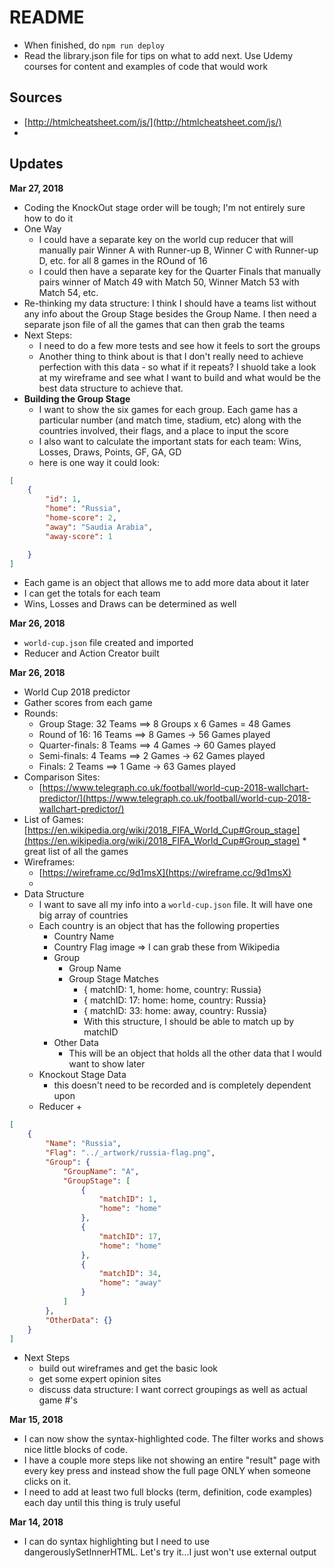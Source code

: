 # README

- When finished, do `npm run deploy`
- Read the library.json file for tips on what to add next. Use Udemy courses for content and examples of
code that would work

## Sources

- [http://htmlcheatsheet.com/js/](http://htmlcheatsheet.com/js/)
- 

## Updates

**Mar 27, 2018**
- Coding the KnockOut stage order will be tough; I'm not entirely sure how to do it
- One Way
	+ I could have a separate key on the world cup reducer that will manually pair Winner A with Runner-up B, 
	Winner C with Runner-up D, etc. for all 8 games in the ROund of 16
	+ I could then have a separate key for the Quarter Finals that manually pairs winner of Match 49 with Match 50, Winner Match 53 with Match 54, etc.
- Re-thinking my data structure: I think I should have a teams list without any info about the Group Stage
besides the Group Name. I then need a separate json file of all the games that can then grab the teams
- Next Steps:
	+ I need to do a few more tests and see how it feels to sort the groups
	+ Another thing to think about is that I don't really need to achieve perfection with this data - so what
	if it repeats? I shuold take a look at my wireframe and see what I want to build and what would be the best
	data structure to achieve that.
- **Building the Group Stage**
	+ I want to show the six games for each group. Each game has a particular number (and match time, stadium, etc) along with the countries involved, their flags, and a place to input the score
	+ I also want to calculate the important stats for each team: Wins, Losses, Draws, Points, GF, GA, GD
	+ here is one way it could look:
	
```json
[
	{
		"id": 1, 
		"home": "Russia", 
		"home-score": 2,
		"away": "Saudia Arabia",
		"away-score": 1

	}
]

```

  - Each game is an object that allows me to add more data about it later
  - I can get the totals for each team
  - Wins, Losses and Draws can be determined as well



**Mar 26, 2018**
- `world-cup.json` file created and imported
- Reducer and Action Creator built

**Mar 26, 2018**
 
- World Cup 2018 predictor
- Gather scores from each game
- Rounds:
	+ Group Stage: 32 Teams ==> 8 Groups x 6 Games = 48 Games
	+ Round of 16: 16 Teams ==> 8 Games -> 56 Games played
	+ Quarter-finals: 8 Teams ==> 4 Games -> 60 Games played
	+ Semi-finals: 4 Teams ==> 2 Games -> 62 Games played
	+ Finals: 2 Teams ==> 1 Game -> 63 Games played
- Comparison Sites:
	+ [https://www.telegraph.co.uk/football/world-cup-2018-wallchart-predictor/](https://www.telegraph.co.uk/football/world-cup-2018-wallchart-predictor/)
- List of Games:
	[https://en.wikipedia.org/wiki/2018_FIFA_World_Cup#Group_stage](https://en.wikipedia.org/wiki/2018_FIFA_World_Cup#Group_stage)
		* great list of all the games
- Wireframes:
	+ [https://wireframe.cc/9d1msX](https://wireframe.cc/9d1msX)
	+ 
- Data Structure
  - I want to save all my info into a `world-cup.json` file. It will have one big array of countries
  - Each country is an object that has the following properties
  	+ Country Name
  	+ Country Flag image => I can grab these from Wikipedia
  	+ Group
  		+ Group Name
  		+ Group Stage Matches
  			* { matchID: 1, home: home, country: Russia}
  			* { matchID: 17: home: home, country: Russia}
  			* { matchID: 33: home: away, country: Russia}
  			* With this structure, I should be able to match up by matchID
  	- Other Data
  		+ This will be an object that holds all the other data that I would want to show later
  - Knockout Stage Data
  	+ this doesn't need to be recorded and is completely dependent upon
  - Reducer
  	+ 

```json
[
	{
		"Name": "Russia",
		"Flag": "../_artwork/russia-flag.png",
		"Group": {
			"GroupName": "A",
			"GroupStage": [
				{
					"matchID": 1,
					"home": "home"
				},
				{
					"matchID": 17,
					"home": "home"
				},
				{
					"matchID": 34,
					"home": "away"
				}
			]	
		},
		"OtherData": {}
	}
]

```

- Next Steps
	+ build out wireframes and get the basic look
	+ get some expert opinion sites
	+ discuss data structure: I want correct groupings as well as actual game #'s

**Mar 15, 2018**

- I can now show the syntax-highlighted code. The filter works and shows nice little blocks of code.
- I have a couple more steps like not showing an entire "result" page with every key press and instead show 
the full page ONLY when someone clicks on it.
- I need to add at least two full blocks (term, definition, code examples) each day until this thing is truly
useful

**Mar 14, 2018**

- I can do syntax highlighting but I need to use dangerouslySetInnerHTML. Let's try it...I just won't
use external output